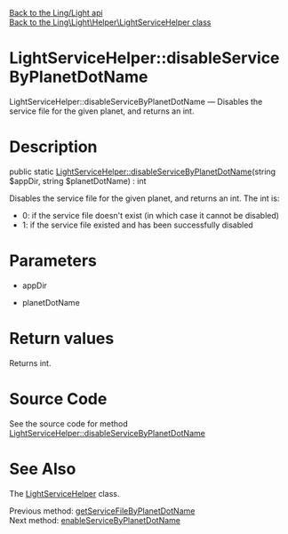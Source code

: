 [Back to the Ling/Light api](https://github.com/lingtalfi/Light/blob/master/doc/api/Ling/Light.md)<br>
[Back to the Ling\Light\Helper\LightServiceHelper class](https://github.com/lingtalfi/Light/blob/master/doc/api/Ling/Light/Helper/LightServiceHelper.md)


LightServiceHelper::disableServiceByPlanetDotName
================



LightServiceHelper::disableServiceByPlanetDotName — Disables the service file for the given planet, and returns an int.




Description
================


public static [LightServiceHelper::disableServiceByPlanetDotName](https://github.com/lingtalfi/Light/blob/master/doc/api/Ling/Light/Helper/LightServiceHelper/disableServiceByPlanetDotName.md)(string $appDir, string $planetDotName) : int




Disables the service file for the given planet, and returns an int.
The int is:

- 0: if the service file doesn't exist (in which case it cannot be disabled)
- 1: if the service file existed and has been successfully disabled




Parameters
================


- appDir

    

- planetDotName

    


Return values
================

Returns int.








Source Code
===========
See the source code for method [LightServiceHelper::disableServiceByPlanetDotName](https://github.com/lingtalfi/Light/blob/master/Helper/LightServiceHelper.php#L66-L75)


See Also
================

The [LightServiceHelper](https://github.com/lingtalfi/Light/blob/master/doc/api/Ling/Light/Helper/LightServiceHelper.md) class.

Previous method: [getServiceFileByPlanetDotName](https://github.com/lingtalfi/Light/blob/master/doc/api/Ling/Light/Helper/LightServiceHelper/getServiceFileByPlanetDotName.md)<br>Next method: [enableServiceByPlanetDotName](https://github.com/lingtalfi/Light/blob/master/doc/api/Ling/Light/Helper/LightServiceHelper/enableServiceByPlanetDotName.md)<br>

